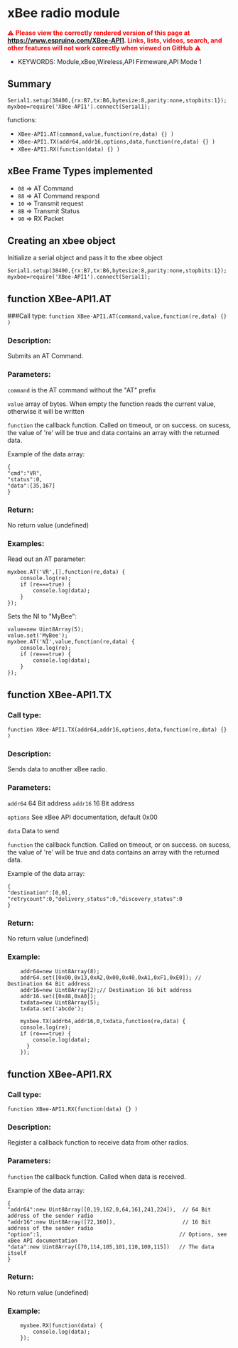 <!--- Copyright (c) 2014 Sacha Gloor. See the file LICENSE for copying permission. -->
xBee radio module
===============

<span style="color:red">:warning: **Please view the correctly rendered version of this page at https://www.espruino.com/XBee-API1. Links, lists, videos, search, and other features will not work correctly when viewed on GitHub** :warning:</span>

* KEYWORDS: Module,xBee,Wireless,API Firmeware,API Mode 1

Summary
-------

```
Serial1.setup(38400,{rx:B7,tx:B6,bytesize:8,parity:none,stopbits:1});
myxbee=require('XBee-API1').connect(Serial1);
```

functions:

*  `XBee-API1.AT(command,value,function(re,data) {} )`
*  `XBee-API1.TX(addr64,addr16,options,data,function(re,data) {} )`
*  `XBee-API1.RX(function(data) {} )`


xBee Frame Types implemented
----------------------------

* `08` => AT Command
* `88` => AT Command respond
* `10` => Transmit request
* `8B` => Transmit Status
* `90` => RX Packet

Creating an xbee object
-----------------------

Initialize a serial object and pass it to the xbee object

```
Serial1.setup(38400,{rx:B7,tx:B6,bytesize:8,parity:none,stopbits:1});
myxbee=require('XBee-API1').connect(Serial1);
```


function XBee-API1.AT
---------------------

###Call type:
`function XBee-API1.AT(command,value,function(re,data) {} )`
    
### Description:
    
Submits an AT Command. 
    
### Parameters:

`command` is the AT command without the "AT" prefix

`value` array of bytes. When empty the function reads the current value, otherwise it will be written

`function` the callback function. Called on timeout, or on success.
on sucess, the value of 're' will be true and data contains an array with the returned data.

Example of the data array:

```
{
"cmd":"VR",
"status":0,
"data":[35,167]
}
```
        
### Return: 

No return value (undefined)
    
### Examples:
  
Read out an AT parameter:

```
myxbee.AT('VR',[],function(re,data) {
    console.log(re);
    if (re===true) {
        console.log(data);
    }
});
```

Sets the NI to "MyBee":

```
value=new Uint8Array(5);
value.set('MyBee');
myxbee.AT('NI',value,function(re,data) {
    console.log(re);
    if (re===true) {
        console.log(data);
    }
});
```

function XBee-API1.TX
---------------------

### Call type:
`function XBee-API1.TX(addr64,addr16,options,data,function(re,data) {} )`
    
### Description:
    
Sends data to another xBee radio. 
    
### Parameters:

`addr64` 64 Bit address
`addr16` 16 Bit address

`options` See xBee API documentation, default 0x00

`data` Data to send

`function` the callback function. Called on timeout, or on success.
on sucess, the value of 're' will be true and data contains an array with the returned data.

Example of the data array:

```
{
"destination":[0,0],
"retrycount":0,"delivery_status":0,"discovery_status":0
}
```
        
### Return: 

No return value (undefined)
    
### Example:
```
    addr64=new Uint8Array(8);
    addr64.set([0x00,0x13,0xA2,0x00,0x40,0xA1,0xF1,0xE0]); // Destination 64 Bit address
    addr16=new Uint8Array(2);// Destination 16 bit address
    addr16.set([0x48,0xA0]);
    txdata=new Uint8Array(5);
    txdata.set('abcde');

    myxbee.TX(addr64,addr16,0,txdata,function(re,data) {
    console.log(re);
    if (re===true) {
        console.log(data);
      }
    });
```

function XBee-API1.RX
---------------------

### Call type:
`function XBee-API1.RX(function(data) {} )`
    
### Description:
    
Register a callback function to receive data from other radios. 
    
### Parameters:
    
`function` the callback function. Called when data is received.

Example of the data array:
```
{
"addr64":new Uint8Array([0,19,162,0,64,161,241,224]),  // 64 Bit address of the sender radio
"addr16":new Uint8Array([72,160]),                     // 16 Bit address of the sender radio
"option":1,                                           // Options, see xBee API documentation
"data":new Uint8Array([70,114,105,101,110,100,115])   // The data itself
}
```
        
### Return: 

No return value (undefined)
    
### Example:

```
    myxbee.RX(function(data) {
        console.log(data);
    });
```
